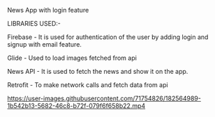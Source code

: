 News App with login feature 

LIBRARIES USED:-

Firebase - It is used for authentication of the user by adding login and signup with email feature.

Glide - Used to load images fetched from api

News API - It is used to fetch the news and show it on the app.

Retrofit - To make network calls and fetch data from api


https://user-images.githubusercontent.com/71754826/182564989-1b542b13-5682-46c8-b72f-079f6f658b22.mp4
